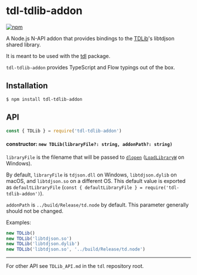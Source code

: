 # tdl-tdlib-addon

[![npm](https://img.shields.io/npm/v/tdl-tdlib-addon.svg)](https://www.npmjs.com/package/tdl-tdlib-addon)

A Node.js N-API addon that provides bindings to the [TDLib][]'s libtdjson shared
library.

It is meant to be used with the [tdl][] package.

`tdl-tdlib-addon` provides TypeScript and Flow typings out of the box.

[TDLib]: https://github.com/tdlib/td
[tdl]: https://github.com/Bannerets/tdl

## Installation

```console
$ npm install tdl-tdlib-addon
```

## API

```javascript
const { TDLib } = require('tdl-tdlib-addon')
```

#### constructor: `new TDLib(libraryFile?: string, addonPath?: string)`

`libraryFile` is the filename that will be passed to [`dlopen`][dlopen]
([`LoadLibraryW`][LoadLibraryW] on Windows).

[dlopen]: https://www.man7.org/linux/man-pages/man3/dlopen.3.html
[LoadLibraryW]: https://docs.microsoft.com/en-us/windows/win32/api/libloaderapi/nf-libloaderapi-loadlibraryw

By default, `libraryFile` is `tdjson.dll` on Windows, `libtdjson.dylib` on
macOS, and `libtdjson.so` on a different OS. This default value is exported as
`defaultLibraryFile` (`const { defaultLibraryFile } = require('tdl-tdlib-addon')`).

`addonPath` is `../build/Release/td.node` by default. This parameter generally
should not be changed.

Examples:

```javascript
new TDLib()
new TDLib('libtdjson.so')
new TDLib('libtdjson.dylib')
new TDLib('libtdjson.so', '../build/Release/td.node')
```

---

For other API see `TDLib_API.md` in the `tdl` repository root.
